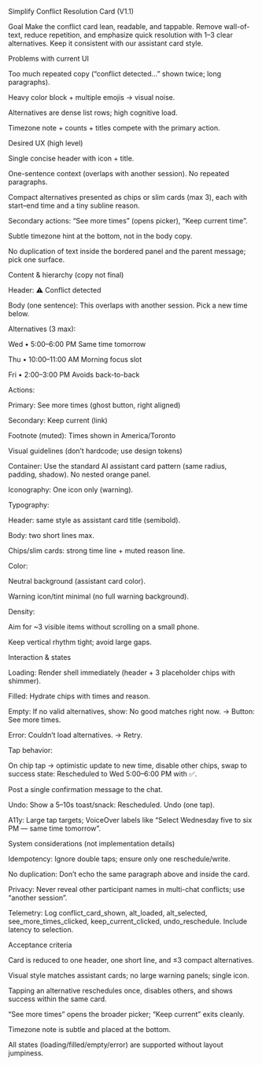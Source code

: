 Simplify Conflict Resolution Card (V1.1)

Goal
Make the conflict card lean, readable, and tappable. Remove wall-of-text, reduce repetition, and emphasize quick resolution with 1–3 clear alternatives. Keep it consistent with our assistant card style.

Problems with current UI

Too much repeated copy (“conflict detected…” shown twice; long paragraphs).

Heavy color block + multiple emojis → visual noise.

Alternatives are dense list rows; high cognitive load.

Timezone note + counts + titles compete with the primary action.

Desired UX (high level)

Single concise header with icon + title.

One-sentence context (overlaps with another session). No repeated paragraphs.

Compact alternatives presented as chips or slim cards (max 3), each with start–end time and a tiny subline reason.

Secondary actions: “See more times” (opens picker), “Keep current time”.

Subtle timezone hint at the bottom, not in the body copy.

No duplication of text inside the bordered panel and the parent message; pick one surface.

Content & hierarchy (copy not final)

Header: ⚠️ Conflict detected

Body (one sentence): This overlaps with another session. Pick a new time below.

Alternatives (3 max):

Wed • 5:00–6:00 PM
Same time tomorrow

Thu • 10:00–11:00 AM
Morning focus slot

Fri • 2:00–3:00 PM
Avoids back-to-back

Actions:

Primary: See more times (ghost button, right aligned)

Secondary: Keep current (link)

Footnote (muted): Times shown in America/Toronto

Visual guidelines (don’t hardcode; use design tokens)

Container: Use the standard AI assistant card pattern (same radius, padding, shadow). No nested orange panel.

Iconography: One icon only (warning).

Typography:

Header: same style as assistant card title (semibold).

Body: two short lines max.

Chips/slim cards: strong time line + muted reason line.

Color:

Neutral background (assistant card color).

Warning icon/tint minimal (no full warning background).

Density:

Aim for ~3 visible items without scrolling on a small phone.

Keep vertical rhythm tight; avoid large gaps.

Interaction & states

Loading: Render shell immediately (header + 3 placeholder chips with shimmer).

Filled: Hydrate chips with times and reason.

Empty: If no valid alternatives, show: No good matches right now. → Button: See more times.

Error: Couldn’t load alternatives. → Retry.

Tap behavior:

On chip tap → optimistic update to new time, disable other chips, swap to success state: Rescheduled to Wed 5:00–6:00 PM with ✅.

Post a single confirmation message to the chat.

Undo: Show a 5–10s toast/snack: Rescheduled. Undo (one tap).

A11y: Large tap targets; VoiceOver labels like “Select Wednesday five to six PM — same time tomorrow”.

System considerations (not implementation details)

Idempotency: Ignore double taps; ensure only one reschedule/write.

No duplication: Don’t echo the same paragraph above and inside the card.

Privacy: Never reveal other participant names in multi-chat conflicts; use “another session”.

Telemetry: Log conflict_card_shown, alt_loaded, alt_selected, see_more_times_clicked, keep_current_clicked, undo_reschedule. Include latency to selection.

Acceptance criteria

 Card is reduced to one header, one short line, and ≤3 compact alternatives.

 Visual style matches assistant cards; no large warning panels; single icon.

 Tapping an alternative reschedules once, disables others, and shows success within the same card.

 “See more times” opens the broader picker; “Keep current” exits cleanly.

 Timezone note is subtle and placed at the bottom.

 All states (loading/filled/empty/error) are supported without layout jumpiness.